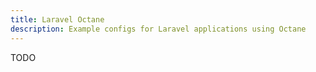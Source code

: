 ```yaml
---
title: Laravel Octane
description: Example configs for Laravel applications using Octane
---
```


TODO
